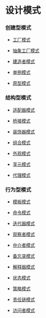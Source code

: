 # 设计模式

### 创建型模式

* [工厂模式](FactoryPattern)

* [抽象工厂模式](AbstractFactoryPattern)

* [建造者模式](BuilderPattern)

* [单例模式](SingletonPattern)

* [原型模式](PrototypePattern)

### 结构型模式

* [适配器模式](AdapterPattern)

* [桥接模式](BridgePattern)

* [装饰器模式](DecoratorPattern)

* [组合模式](CompositePattern)

* [外观模式](FacadePattern)

* [享元模式](FlyweightPattern)

* [代理模式](ProxyPattern)

### 行为型模式

* [模板模式](TemplatePattern)

* [命令模式](CommandPattern)

* [迭代器模式]()

* [观察者模式]()

* [中介者模式]()

* [备忘录模式]()

* [解释器模式]()

* [状态模式]()

* [策略模式]()

* [责任链模式]()

* [访问者模式]()
